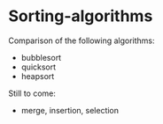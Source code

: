 # Sorting-algorithms
Comparison of the following algorithms:
- bubblesort
- quicksort
- heapsort

Still to come:
- merge, insertion, selection
